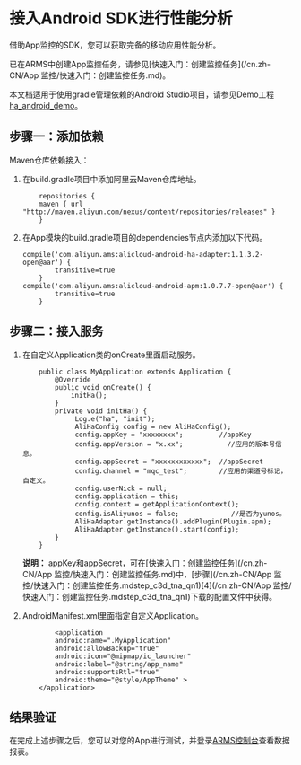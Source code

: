 # 接入Android SDK进行性能分析

借助App监控的SDK，您可以获取完备的移动应用性能分析。

已在ARMS中创建App监控任务，请参见[快速入门：创建监控任务](/cn.zh-CN/App 监控/快速入门：创建监控任务.md)。

本文档适用于使用gradle管理依赖的Android Studio项目，请参见Demo工程[ha\_android\_demo](https://github.com/aliyun/alicloud-android-demo/tree/master/ha_android_demo)。

## 步骤一：添加依赖

Maven仓库依赖接入：

1.  在build.gradle项目中添加阿里云Maven仓库地址。

    ```
        repositories {    
        maven { url "http://maven.aliyun.com/nexus/content/repositories/releases" }
        }
    ```

2.  在App模块的build.gradle项目的dependencies节点内添加以下代码。

    ```
    compile('com.aliyun.ams:alicloud-android-ha-adapter:1.1.3.2-open@aar') {
            transitive=true
        }
    compile('com.aliyun.ams:alicloud-android-apm:1.0.7.7-open@aar') {
            transitive=true
        }
    ```


## 步骤二：接入服务

1.  在自定义Application类的onCreate里面启动服务。

    ```
        public class MyApplication extends Application {
            @Override
            public void onCreate() {
                initHa();
            }
            private void initHa() {
                 Log.e("ha", "init");
                 AliHaConfig config = new AliHaConfig();
                 config.appKey = "xxxxxxxx";         //appKey
                 config.appVersion = "x.xx";           //应用的版本号信息。
                 config.appSecret = "xxxxxxxxxxxx";  //appSecret
                 config.channel = "mqc_test";        //应用的渠道号标记，自定义。
                 config.userNick = null;
                 config.application = this;
                 config.context = getApplicationContext();
                 config.isAliyunos = false;             //是否为yunos。
                 AliHaAdapter.getInstance().addPlugin(Plugin.apm);
                 AliHaAdapter.getInstance().start(config);
            }
        }
    ```

    **说明：** appKey和appSecret，可在[快速入门：创建监控任务](/cn.zh-CN/App 监控/快速入门：创建监控任务.md)中，[步骤](/cn.zh-CN/App 监控/快速入门：创建监控任务.mdstep_c3d_tna_qn1)[4](/cn.zh-CN/App 监控/快速入门：创建监控任务.mdstep_c3d_tna_qn1)下载的配置文件中获得。

2.  AndroidManifest.xml里面指定自定义Application。

    ```
            <application
            android:name=".MyApplication"
            android:allowBackup="true"
            android:icon="@mipmap/ic_launcher"
            android:label="@string/app_name"
            android:supportsRtl="true"
            android:theme="@style/AppTheme" >
        </application>
    ```


## 结果验证

在完成上述步骤之后，您可以对您的App进行测试，并登录[ARMS控制台](https://arms.console.aliyun.com/#/home)查看数据报表。

